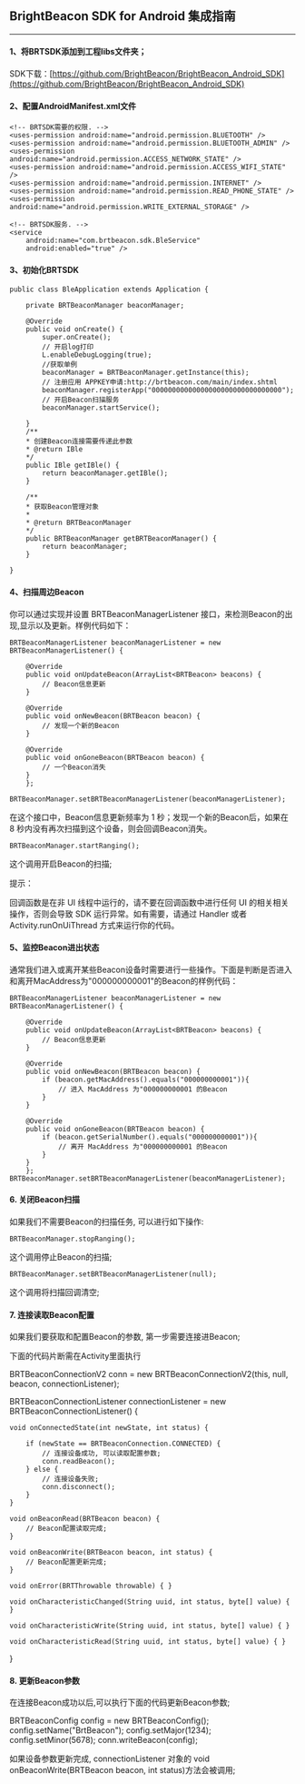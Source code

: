 
## BrightBeacon SDK for Android 集成指南
---
#### 1、将BRTSDK添加到工程libs文件夹；


SDK下载：[https://github.com/BrightBeacon/BrightBeacon_Android_SDK](https://github.com/BrightBeacon/BrightBeacon_Android_SDK)
	
#### 2、配置AndroidManifest.xml文件

	
 	<!-- BRTSDK需要的权限. -->
    <uses-permission android:name="android.permission.BLUETOOTH" />
    <uses-permission android:name="android.permission.BLUETOOTH_ADMIN" />
    <uses-permission android:name="android.permission.ACCESS_NETWORK_STATE" />
    <uses-permission android:name="android.permission.ACCESS_WIFI_STATE" />
    <uses-permission android:name="android.permission.INTERNET" />
    <uses-permission android:name="android.permission.READ_PHONE_STATE" />
    <uses-permission android:name="android.permission.WRITE_EXTERNAL_STORAGE" />
    
    <!-- BRTSDK服务. -->
    <service
        android:name="com.brtbeacon.sdk.BleService"
        android:enabled="true" />
        
#### 3、初始化BRTSDK


	public class BleApplication extends Application {

		private BRTBeaconManager beaconManager;

		@Override
		public void onCreate() {
			super.onCreate();
			// 开启log打印
			L.enableDebugLogging(true);
			//获取单例
			beaconManager = BRTBeaconManager.getInstance(this);
			// 注册应用 APPKEY申请:http://brtbeacon.com/main/index.shtml
			beaconManager.registerApp("00000000000000000000000000000000");
			// 开启Beacon扫描服务
			beaconManager.startService();

		}
		/**
	 	* 创建Beacon连接需要传递此参数
	 	* @return IBle
	 	*/
		public IBle getIBle() {
			return beaconManager.getIBle();
		}

		/**
	 	* 获取Beacon管理对象
	 	* 
	 	* @return BRTBeaconManager
	 	*/
		public BRTBeaconManager getBRTBeaconManager() {
			return beaconManager;
		}

	}
	
#### 4、扫描周边Beacon

你可以通过实现并设置 BRTBeaconManagerListener 接口，来检测Beacon的出现,显示以及更新。样例代码如下：

	BRTBeaconManagerListener beaconManagerListener = new BRTBeaconManagerListener() {

    	@Override
    	public void onUpdateBeacon(ArrayList<BRTBeacon> beacons) {
        	// Beacon信息更新                  
    	}

    	@Override
    	public void onNewBeacon(BRTBeacon beacon) {
        	// 发现一个新的Beacon        
    	}

    	@Override
    	public void onGoneBeacon(BRTBeacon beacon) {
        	// 一个Beacon消失     
    	}
		};
	
	BRTBeaconManager.setBRTBeaconManagerListener(beaconManagerListener);
在这个接口中，Beacon信息更新频率为 1 秒；发现一个新的Beacon后，如果在 8 秒内没有再次扫描到这个设备，则会回调Beacon消失。

	BRTBeaconManager.startRanging();
这个调用开启Beacon的扫描;

	
提示：

回调函数是在非 UI 线程中运行的，请不要在回调函数中进行任何 UI 的相关相关操作，否则会导致 SDK 运行异常。如有需要，请通过 Handler 或者 Activity.runOnUiThread 方式来运行你的代码。

#### 5、监控Beacon进出状态

通常我们进入或离开某些Beacon设备时需要进行一些操作。下面是判断是否进入和离开MacAddress为"000000000001"的Beacon的样例代码：

	BRTBeaconManagerListener beaconManagerListener = new BRTBeaconManagerListener() {

    	@Override
    	public void onUpdateBeacon(ArrayList<BRTBeacon> beacons) {
        	// Beacon信息更新                  
    	}

    	@Override
    	public void onNewBeacon(BRTBeacon beacon) {
        	if (beacon.getMacAddress().equals("000000000001")){
            	// 进入 MacAddress 为"000000000001 的Beacon
        	}
    	}

    	@Override
    	public void onGoneBeacon(BRTBeacon beacon) {
        	if (beacon.getSerialNumber().equals("000000000001")){
            	// 离开 MacAddress 为"000000000001 的Beacon
        	}      
    	}
		};
	BRTBeaconManager.setBRTBeaconManagerListener(beaconManagerListener);
	
#### 6. 关闭Beacon扫描

如果我们不需要Beacon的扫描任务, 可以进行如下操作:

	BRTBeaconManager.stopRanging();
这个调用停止Beacon的扫描;

	BRTBeaconManager.setBRTBeaconManagerListener(null);
这个调用将扫描回调清空;

#### 7. 连接读取Beacon配置

如果我们要获取和配置Beacon的参数, 第一步需要连接进Beacon;

下面的代码片断需在Activity里面执行

BRTBeaconConnectionV2 conn = new BRTBeaconConnectionV2(this, null, beacon, connectionListener);

BRTBeaconConnectionListener connectionListener = new BRTBeaconConnectionListener() {

	void onConnectedState(int newState, int status) {
	
		if (newState == BRTBeaconConnection.CONNECTED) {
			// 连接设备成功, 可以读取配置参数;
			conn.readBeacon();
		} else {
			// 连接设备失败;
			conn.disconnect();
		}
	}

	void onBeaconRead(BRTBeacon beacon) { 
		// Beacon配置读取完成;
	}

	void onBeaconWrite(BRTBeacon beacon, int status) {
		// Beacon配置更新完成;
	}

	void onError(BRTThrowable throwable) { }

	void onCharacteristicChanged(String uuid, int status, byte[] value) { }

	void onCharacteristicWrite(String uuid, int status, byte[] value) { }

	void onCharacteristicRead(String uuid, int status, byte[] value) { }
}

#### 8. 更新Beacon参数

在连接Beacon成功以后,可以执行下面的代码更新Beacon参数;

BRTBeaconConfig config = new BRTBeaconConfig();
config.setName("BrtBeacon");
config.setMajor(1234);
config.setMinor(5678);
conn.writeBeacon(config);

如果设备参数更新完成, connectionListener 对象的 void onBeaconWrite(BRTBeacon beacon, int status)方法会被调用;











